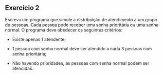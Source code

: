 ## Exercício 2

Escreva um programa que simule a distribuição de atendimento a um grupo de pessoas. Cada pessoa pode receber uma senha prioritária ou uma senha normal. O programa deve obedecer os seguintes critérios:

- Existe apenas 1 atendente;

- 1 pessoa com senha normal deve ser atendido a cada 3 pessoas com senha prioritária;

- Não havendo prioridades, as pessoas com senha normal podem ser atendidas.